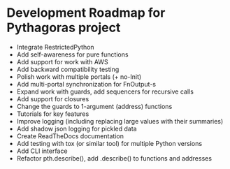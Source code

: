 # Development Roadmap for Pythagoras project

* Integrate RestrictedPython
* Add self-awareness for pure functions
* Add support for work with AWS
* Add backward compatibility testing
* Polish work with multiple portals (+ no-Init)
* Add multi-portal synchronization for FnOutput-s
* Expand work with guards, add sequencers for recursive calls
* Add support for closures
* Change the guards to 1-argument (address) functions
* Tutorials for key features
* Improve logging (including replacing large values with their summaries)
* Add shadow json logging for pickled data
* Create ReadTheDocs documentation
* Add testing with tox (or similar tool) for multiple Python versions
* Add CLI interface
* Refactor pth.describe(), add .describe() to functions and addresses